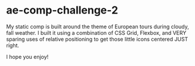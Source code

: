 # ae-comp-challenge-2

My static comp is built around the theme of European tours during cloudy, fall weather.
I built it using a combination of CSS Grid, Flexbox, and VERY sparing uses of relative positioning to get those little icons centered JUST right.

I hope you enjoy!

